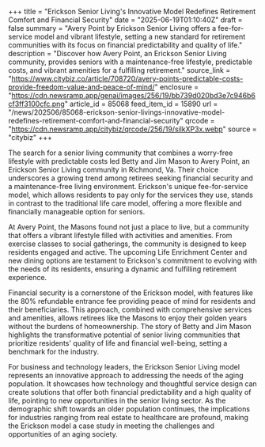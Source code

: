 +++
title = "Erickson Senior Living's Innovative Model Redefines Retirement Comfort and Financial Security"
date = "2025-06-19T01:10:40Z"
draft = false
summary = "Avery Point by Erickson Senior Living offers a fee-for-service model and vibrant lifestyle, setting a new standard for retirement communities with its focus on financial predictability and quality of life."
description = "Discover how Avery Point, an Erickson Senior Living community, provides seniors with a maintenance-free lifestyle, predictable costs, and vibrant amenities for a fulfilling retirement."
source_link = "https://www.citybiz.co/article/708720/avery-points-predictable-costs-provide-freedom-value-and-peace-of-mind/"
enclosure = "https://cdn.newsramp.app/genai/images/256/19/bb739d020bd3e7c946b6cf3ff3100cfc.png"
article_id = 85068
feed_item_id = 15890
url = "/news/202506/85068-erickson-senior-livings-innovative-model-redefines-retirement-comfort-and-financial-security"
qrcode = "https://cdn.newsramp.app/citybiz/qrcode/256/19/silkXP3x.webp"
source = "citybiz"
+++

<p>The search for a senior living community that combines a worry-free lifestyle with predictable costs led Betty and Jim Mason to Avery Point, an Erickson Senior Living community in Richmond, Va. Their choice underscores a growing trend among retirees seeking financial security and a maintenance-free living environment. Erickson's unique fee-for-service model, which allows residents to pay only for the services they use, stands in contrast to the traditional life care model, offering a more flexible and financially manageable option for seniors.</p><p>At Avery Point, the Masons found not just a place to live, but a community that offers a vibrant lifestyle filled with activities and amenities. From exercise classes to social gatherings, the community is designed to keep residents engaged and active. The upcoming Life Enrichment Center and new dining options are testament to Erickson's commitment to evolving with the needs of its residents, ensuring a dynamic and fulfilling retirement experience.</p><p>Financial security is a cornerstone of the Erickson model, with features like the 80% refundable entrance fee providing peace of mind for residents and their beneficiaries. This approach, combined with comprehensive services and amenities, allows retirees like the Masons to enjoy their golden years without the burdens of homeownership. The story of Betty and Jim Mason highlights the transformative potential of senior living communities that prioritize residents' quality of life and financial well-being, setting a benchmark for the industry.</p><p>For business and technology leaders, the Erickson Senior Living model represents an innovative approach to addressing the needs of the aging population. It showcases how technology and thoughtful service design can create solutions that offer both financial predictability and a high quality of life, pointing to new opportunities in the senior living sector. As the demographic shift towards an older population continues, the implications for industries ranging from real estate to healthcare are profound, making the Erickson model a case study in meeting the challenges and opportunities of an aging society.</p>